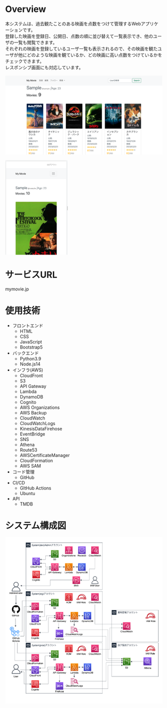 # Overview
本システムは、過去観たことのある映画を点数をつけて管理するWebアプリケーションです。  
登録した映画を登録日、公開日、点数の順に並び替えて一覧表示でき、他のユーザの一覧も閲覧できます。  
それぞれの映画を登録しているユーザ一覧も表示されるので、その映画を観たユーザが他にどのような映画を観ているか、どの映画に高い点数をつけているかをチェックできます。  
レスポンシブ画面にも対応しています。  
<br>
<img src="./img/readme_movie_list.png" width="1000">
<br>

<img src="./img/readme_movie_%20Responsive.png" width="200">

# サービスURL
mymovie.jp

# 使用技術
* フロントエンド
  * HTML  
  * CSS  
  * JavaScript  
  * Bootstrap5  
* バックエンド  
  * Python3.9  
  * Node.js14  
* インフラ(AWS)  
  * CloudFront  
  * S3  
  * API Gateway  
  * Lambda  
  * DynamoDB  
  * Cognito  
  * AWS Organizations  
  * AWS Backup  
  * CloudWatch  
  * CloudWatchLogs  
  * KinesisDataFirehose  
  * EventBridge  
  * SNS  
  * Athena  
  * Route53  
  * AWSCertificateManager  
  * CloudFormation  
  * AWS SAM  
* コード管理  
  * GitHub  
* CI/CD  
  * GItHub Actions  
  * Ubuntu  
* API  
  * TMDB  

# システム構成図
<img src="./img/system_ architecture.png" width="1000">
